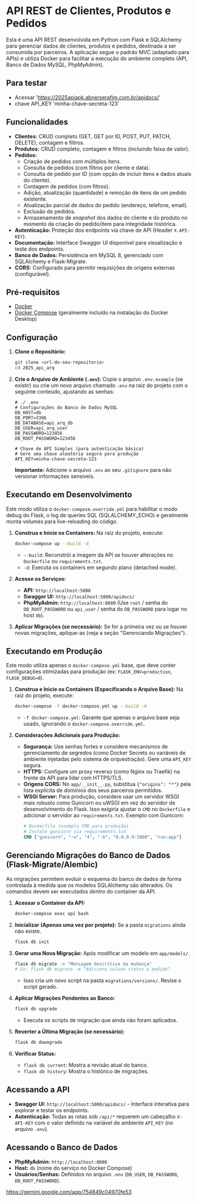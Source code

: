 # API REST de Clientes, Produtos e Pedidos

Esta é uma API REST desenvolvida em Python com Flask e SQLAlchemy para gerenciar dados de clientes, produtos e pedidos, destinada a ser consumida por parceiros. A aplicação segue o padrão MVC (adaptado para APIs) e utiliza Docker para facilitar a execução do ambiente completo (API, Banco de Dados MySQL, PhpMyAdmin).

## Para testar

* Acessar 'https://2025apiapk.abnerserafim.com.br/apidocs/'
* chave API_KEY 'minha-chave-secreta-123'

## Funcionalidades

* **Clientes:** CRUD completo (GET, GET por ID, POST, PUT, PATCH, DELETE), contagem e filtros.
* **Produtos:** CRUD completo, contagem e filtros (incluindo faixa de valor).
* **Pedidos:**
    * Criação de pedidos com múltiplos itens.
    * Consulta de pedidos (com filtros por cliente e data).
    * Consulta de pedido por ID (com opção de incluir itens e dados atuais do cliente).
    * Contagem de pedidos (com filtros).
    * Adição, atualização (quantidade) e remoção de itens de um pedido existente.
    * Atualização parcial de dados do pedido (endereço, telefone, email).
    * Exclusão de pedidos.
    * Armazenamento de *snapshot* dos dados do cliente e do produto no momento da criação do pedido/item para integridade histórica.
* **Autenticação:** Proteção dos endpoints via chave de API (Header `X-API-KEY`).
* **Documentação:** Interface Swagger UI disponível para visualização e teste dos endpoints.
* **Banco de Dados:** Persistência em MySQL 8, gerenciado com SQLAlchemy e Flask-Migrate.
* **CORS:** Configurado para permitir requisições de origens externas (configurável).

## Pré-requisitos

* [Docker](https://docs.docker.com/get-docker/)
* [Docker Compose](https://docs.docker.com/compose/install/) (geralmente incluído na instalação do Docker Desktop)

## Configuração

1.  **Clone o Repositório:**
    ```bash
    git clone <url-do-seu-repositorio>
    cd 2025_api_arq
    ```

2.  **Crie o Arquivo de Ambiente (`.env`):**
    Copie o arquivo `.env.example` (se existir) ou crie um novo arquivo chamado `.env` na raiz do projeto com o seguinte conteúdo, ajustando as senhas:

    ```dotenv
    # ./ .env
    # Configurações do Banco de Dados MySQL
    DB_HOST=db
    DB_PORT=3306
    DB_DATABASE=api_arq_db
    DB_USER=api_arq_user
    DB_PASSWORD=123456
    DB_ROOT_PASSWORD=123456
    
    # Chave de API Simples (para autenticação básica)
    # Gere uma chave aleatória segura para produção
    API_KEY=minha-chave-secreta-123
    ```
    **Importante:** Adicione o arquivo `.env` ao seu `.gitignore` para não versionar informações sensíveis.

## Executando em Desenvolvimento

Este modo utiliza o `docker-compose.override.yml` para habilitar o modo debug do Flask, o log de queries SQL (SQLALCHEMY_ECHO) e geralmente monta volumes para live-reloading do código.

1.  **Construa e Inicie os Containers:**
    Na raiz do projeto, execute:
    ```bash
    docker-compose up --build -d
    ```
    * `--build`: Reconstrói a imagem da API se houver alterações no `Dockerfile` ou `requirements.txt`.
    * `-d`: Executa os containers em segundo plano (detached mode).

2.  **Acesse os Serviços:**
    * **API:** `http://localhost:5000`
    * **Swagger UI:** `http://localhost:5000/apidocs/`
    * **PhpMyAdmin:** `http://localhost:8080` (Use `root` / senha do `DB_ROOT_PASSWORD` ou `api_user` / senha do `DB_PASSWORD` para logar no host `db`).

3.  **Aplicar Migrações (se necessário):**
    Se for a primeira vez ou se houver novas migrações, aplique-as (veja a seção "Gerenciando Migrações").

## Executando em Produção

Este modo utiliza apenas o `docker-compose.yml` base, que deve conter configurações otimizadas para produção (ex: `FLASK_ENV=production`, `FLASK_DEBUG=0`).

1.  **Construa e Inicie os Containers (Especificando o Arquivo Base):**
    Na raiz do projeto, execute:
    ```bash
    docker-compose -f docker-compose.yml up --build -d
    ```
    * `-f docker-compose.yml`: Garante que apenas o arquivo base seja usado, ignorando o `docker-compose.override.yml`.

2.  **Considerações Adicionais para Produção:**
    * **Segurança:** Use senhas fortes e considere mecanismos de gerenciamento de segredos (como Docker Secrets ou variáveis de ambiente injetadas pelo sistema de orquestração). Gere uma `API_KEY` segura.
    * **HTTPS:** Configure um proxy reverso (como Nginx ou Traefik) na frente da API para lidar com HTTPS/TLS.
    * **Origens CORS:** No `app/__init__.py`, substitua `{"origins": "*"}` pela lista explícita de domínios dos seus parceiros permitidos.
    * **WSGI Server:** Para produção, considere usar um servidor WSGI mais robusto como Gunicorn ou uWSGI em vez do servidor de desenvolvimento do Flask. Isso exigiria ajustar o `CMD` no `Dockerfile` e adicionar o servidor ao `requirements.txt`. Exemplo com Gunicorn:
        ```dockerfile
        # Dockerfile (exemplo CMD para produção)
        # Instale gunicorn via requirements.txt
        CMD ["gunicorn", "-w", "4", "-b", "0.0.0.0:5000", "run:app"]
        ```

## Gerenciando Migrações do Banco de Dados (Flask-Migrate/Alembic)

As migrações permitem evoluir o esquema do banco de dados de forma controlada à medida que os modelos SQLAlchemy são alterados. Os comandos devem ser executados *dentro* do container da API.

1.  **Acessar o Container da API:**
    ```bash
    docker-compose exec api bash
    ```

2.  **Inicializar (Apenas uma vez por projeto):**
    Se a pasta `migrations` ainda não existe.
    ```bash
    flask db init
    ```

3.  **Gerar uma Nova Migração:**
    Após modificar um modelo em `app/models/`.
    ```bash
    flask db migrate -m "Mensagem descritiva da mudança"
    # Ex: flask db migrate -m "Adiciona coluna status a pedido"
    ```
    * Isso cria um novo script na pasta `migrations/versions/`. Revise o script gerado.

4.  **Aplicar Migrações Pendentes ao Banco:**
    ```bash
    flask db upgrade
    ```
    * Executa os scripts de migração que ainda não foram aplicados.

5.  **Reverter a Última Migração (se necessário):**
    ```bash
    flask db downgrade
    ```

6.  **Verificar Status:**
    * `flask db current`: Mostra a revisão atual do banco.
    * `flask db history`: Mostra o histórico de migrações.

## Acessando a API

* **Swagger UI:** `http://localhost:5000/apidocs/` - Interface interativa para explorar e testar os endpoints.
* **Autenticação:** Todas as rotas sob `/api/*` requerem um cabeçalho `X-API-KEY` com o valor definido na variável de ambiente `API_KEY` (no arquivo `.env`).

## Acessando o Banco de Dados

* **PhpMyAdmin:** `http://localhost:8080`
* **Host:** `db` (nome do serviço no Docker Compose)
* **Usuários/Senhas:** Definidos no arquivo `.env` (`DB_USER`, `DB_PASSWORD`, `DB_ROOT_PASSWORD`).

https://gemini.google.com/app/754849c04970fe53
